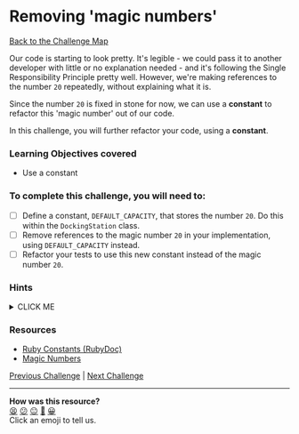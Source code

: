 # Removing 'magic numbers'

[Back to the Challenge Map](0_challenge_map.md)

Our code is starting to look pretty. It's legible - we could pass it to another developer with little or no explanation needed - and it's following the Single Responsibility Principle pretty well. However, we're making references to the number `20` repeatedly, without explaining what it is.

Since the number `20` is fixed in stone for now, we can use a **constant** to refactor this 'magic number' out of our code.

In this challenge, you will further refactor your code, using a **constant**.

### Learning Objectives covered
- Use a constant

### To complete this challenge, you will need to:

- [ ] Define a constant, `DEFAULT_CAPACITY`, that stores the number `20`. Do this within the `DockingStation` class.
- [ ] Remove references to the magic number `20` in your implementation, using `DEFAULT_CAPACITY` instead.
- [ ] Refactor your tests to use this new constant instead of the magic number `20`.

### Hints

<details><summary>CLICK ME</summary>
  <li>The first part of this challenge is fairly straightforward - define a constant and replace all references to the number 20.  For more on defining constants see the first linked article below</li>
  <li>We'd also like to replace the magic numbers in our tests, but how can we get access to our constant within our spec files?  You'll need to do some research to find out!</li>
</details>

### Resources

- [Ruby Constants (RubyDoc)](http://ruby-doc.org/docs/ruby-doc-bundle/UsersGuide/rg/constants.html)
- [Magic Numbers](https://www.eliotsykes.com/magic-numbers)

[Previous Challenge](12_single_responsibility_principle.md) | [Next Challenge](14_initialization_defaults.md)

<!-- BEGIN GENERATED SECTION DO NOT EDIT -->

---

**How was this resource?**  
[😫](https://airtable.com/shrUJ3t7KLMqVRFKR?prefill_Repository=course&prefill_File=boris_bikes_advanced/13_removing_magic_numbers.md&prefill_Sentiment=😫) [😕](https://airtable.com/shrUJ3t7KLMqVRFKR?prefill_Repository=course&prefill_File=boris_bikes_advanced/13_removing_magic_numbers.md&prefill_Sentiment=😕) [😐](https://airtable.com/shrUJ3t7KLMqVRFKR?prefill_Repository=course&prefill_File=boris_bikes_advanced/13_removing_magic_numbers.md&prefill_Sentiment=😐) [🙂](https://airtable.com/shrUJ3t7KLMqVRFKR?prefill_Repository=course&prefill_File=boris_bikes_advanced/13_removing_magic_numbers.md&prefill_Sentiment=🙂) [😀](https://airtable.com/shrUJ3t7KLMqVRFKR?prefill_Repository=course&prefill_File=boris_bikes_advanced/13_removing_magic_numbers.md&prefill_Sentiment=😀)  
Click an emoji to tell us.

<!-- END GENERATED SECTION DO NOT EDIT -->
